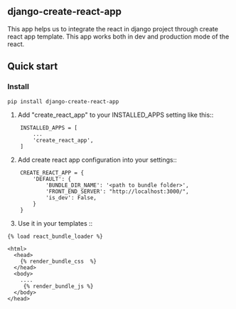 django-create-react-app
----------------------
This app helps us to integrate the react in django project through create react app template. This app works both in dev and production mode of the react. 



Quick start
-----------

### Install 

```
pip install django-create-react-app

```



1. Add "create_react_app" to your INSTALLED_APPS setting like this::

```
    INSTALLED_APPS = [
        ...
        'create_react_app',
    ]

```

2. Add create react app configuration into your settings::
```
    CREATE_REACT_APP = {
        'DEFAULT': {
            'BUNDLE_DIR_NAME': '<path to bundle folder>',
            'FRONT_END_SERVER': "http://localhost:3000/",
            'is_dev': False,
        }
    }
```


3. Use it in your templates ::
```
{% load react_bundle_loader %}

<html>
  <head>
    {% render_bundle_css  %}
  </head>
  <body>
    ....
     {% render_bundle_js %}
  </body>
</head>
    
```
